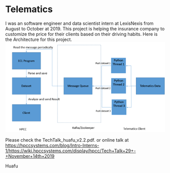 # Telematics
I was an software engineer and data scientist intern at LexisNexis from August to October at 2019. This project is helping the insurance company to customize the price for their clients based on their driving habits.
Here is the Architecture for this project.
![image](https://github.com/huhuapop/Telematics-1/blob/master/IMG/Architecture.png)

Please check the TechTalk_huafu_v2.2.pdf. or online talk at https://hpccsystems.com/blog/Intro-Interns-1/https://wiki.hpccsystems.com/display/hpcc/Tech+Talk+29+-+November+14th+2019

Huafu
